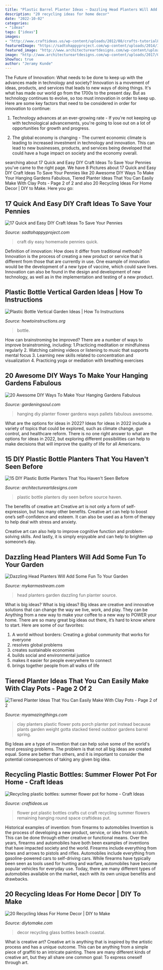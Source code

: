 ```yaml
---
title: "Plastic Barrel Planter Ideas ~ Dazzling Head Planters Will Add Some Fun To Your Garden"
description: "20 recycling ideas for home decor"
date: "2022-10-02"
categories:
- "ideas"
tags: ["ideas"]
images:
- "http://www.craftideas.us/wp-content/uploads/2012/08/crafts-tutorial8.jpg"
featuredImage: "https://sadtohappyproject.com/wp-content/uploads/2014/12/easy-DIY-homemade-craft-ideas9.jpg"
featured_image: "http://www.architectureartdesigns.com/wp-content/uploads/2017/05/2-6-630x473.jpg"
image: "http://www.architectureartdesigns.com/wp-content/uploads/2017/05/2-6-630x473.jpg"
ShowToc: true
author: "Jeramy Kunde"
---
```



The Future of Innovation: What needs to be done to keep up with the advances made in technology and society?
Innovation is a movement of ideas, products, and services that leads to new ways of doing things. It's what has made our world go from the 1700s to the present day. But as technology continues to evolve, so too must innovation in order to keep up. Here are some key factors that need to be considered in order for innovation to continue:
1. Technology advances at an ever-growing rate - If you're not keeping up with technological advancements, you're going to lose out on a lot of opportunities for growth and progress.

2. The global economy is changing - The current economic climate is leading to increased investment in technology and innovation. This can lead to new businesses, products, and services being developed that could have a huge impact on society and the economy overall.


	

		
searching about 17 Quick and Easy DIY Craft Ideas To Save Your Pennies you've came to the right page. We have 8 Pictures about 17 Quick and Easy DIY Craft Ideas To Save Your Pennies like 20 Awesome DIY Ways To Make Your Hanging Gardens Fabulous, Tiered Planter Ideas That You Can Easily Make With Clay Pots - Page 2 of 2 and also 20 Recycling Ideas For Home Decor | DIY to Make. Here you go:
		
    
## 17 Quick And Easy DIY Craft Ideas To Save Your Pennies

<img loading=lazy src="https://sadtohappyproject.com/wp-content/uploads/2014/12/easy-DIY-homemade-craft-ideas9.jpg" onerror="this.onerror=null;this.src='https://tse3.mm.bing.net/th?id=OIP.ZpQ5xLZck2WDeW__gsFyPQHaHs&amp;pid=15.1';" alt="17 Quick and Easy DIY Craft Ideas To Save Your Pennies">

_Source: sadtohappyproject.com_

>craft diy easy homemade pennies quick. 

	

Definition of innovation: How does it differ from traditional methods?
Innovation is the process of creating a new product or service that is different from those that are currently in use. One example of innovation would be the development of a new type of vaccine, which could save lives. Innovation can also be found in the design and development of new technology, as well as in the implementation and testing of a new product.

    
## Plastic Bottle Vertical Garden Ideas | How To Instructions

<img loading=lazy src="https://www.howtoinstructions.org/wp-content/uploads/2016/08/Plastic-Bottle-Vertical-Garden-Ideas-5.jpg" onerror="this.onerror=null;this.src='https://tse2.mm.bing.net/th?id=OIP.VhMElewHZXp521Bnb1JKJAHaKH&amp;pid=15.1';" alt="Plastic Bottle Vertical Garden Ideas | How To Instructions">

_Source: howtoinstructions.org_

>bottle. 

	

How can brainstroming be improved?
There are a number of ways to improve brainstroming, including: 
1.Practicing meditation or mindfulness regularly 
2. Watching calming videos or listening to music that supports mental focus 
3. Learning new skills related to concentration and visualization 
4. Practicing yoga or mediation with breathing exercises 

    
## 20 Awesome DIY Ways To Make Your Hanging Gardens Fabulous

<img loading=lazy src="http://gardeningsoul.com/wp-content/uploads/2017/11/9-31.jpg" onerror="this.onerror=null;this.src='https://tse1.mm.bing.net/th?id=OIP.vS1USSWe7Tzct_m_kVfWFQHaLG&amp;pid=15.1';" alt="20 Awesome DIY Ways To Make Your Hanging Gardens Fabulous">

_Source: gardeningsoul.com_

>hanging diy planter flower gardens ways pallets fabulous awesome. 

	

What are the options for ideas in 2022?
Ideas for ideas in 2022 include a variety of topics that could be explored, such as climate change, gun control, and healthcare reform. There is no one right answer to what are the options for ideas in 2022, but exploring different possibilities can help to make decisions that will improve the quality of life for all Americans.

    
## 15 DIY Plastic Bottle Planters That You Haven&#039;t Seen Before

<img loading=lazy src="http://www.architectureartdesigns.com/wp-content/uploads/2017/05/2-6-630x473.jpg" onerror="this.onerror=null;this.src='https://tse4.mm.bing.net/th?id=OIP.BNZxUyM9PUGdBji6gqDJCgHaFj&amp;pid=15.1';" alt="15 DIY Plastic Bottle Planters That You Haven&#039;t Seen Before">

_Source: architectureartdesigns.com_

>plastic bottle planters diy seen before source haven. 

	

The benefits of creative art
Creative art is not only a form of self-expression, but has many other benefits.
Creative art can help to boost one’s self-confidence and esteem. It can also be used as a form of therapy to help deal with stress and anxiety.

Creative art can also help to improve cognitive function and problem-solving skills. And lastly, it is simply enjoyable and can help to brighten up someone’s day.

    
## Dazzling Head Planters Will Add Some Fun To Your Garden

<img loading=lazy src="https://mykarmastream.com/wp-content/uploads/2017/05/head-planter-13.jpg" onerror="this.onerror=null;this.src='https://tse1.mm.bing.net/th?id=OIP.RjafkHJ8FDHraU40fC6rogHaJ3&amp;pid=15.1';" alt="Dazzling Head Planters Will Add Some Fun To Your Garden">

_Source: mykarmastream.com_

>head planters garden dazzling fun planter source. 

	

What is big ideas?
What is big ideas? Big ideas are creative and innovative solutions that can change the way we live, work, and play. They can be Anything from a new way to make your coffee to a new way to POWER your home. There are so many great big ideas out there, it’s hard to know where to start. Here are some of our favorites: 
1. A world without borders: Creating a global community that works for everyone 
2. resolves global problems 
3. creates sustainable economies 
4. builds social and environmental justice  
5. makes it easier for people everywhere to connect 
6. brings together people from all walks of life 

    
## Tiered Planter Ideas That You Can Easily Make With Clay Pots - Page 2 Of 2

<img loading=lazy src="http://myamazingthings.com/wp-content/uploads/2017/07/clay-pot-ideas-11.jpg" onerror="this.onerror=null;this.src='https://tse1.mm.bing.net/th?id=OIP.mqBBXnuIibwI0htc8rbG5AHaK2&amp;pid=15.1';" alt="Tiered Planter Ideas That You Can Easily Make With Clay Pots - Page 2 of 2">

_Source: myamazingthings.com_

>clay planters plastic flower pots porch planter pot instead because plants garden weight gotta stacked tiered outdoor gardens barrel spring. 

	

Big Ideas are a type of invention that can help solve some of the world's most pressing problems. The problem is that not all big ideas are created equal. Some are better than others, and it is important to consider the potential consequences of taking any given big idea.

    
## Recycling Plastic Bottles: Summer Flower Pot For Home - Craft Ideas

<img loading=lazy src="http://www.craftideas.us/wp-content/uploads/2012/08/crafts-tutorial8.jpg" onerror="this.onerror=null;this.src='https://tse2.mm.bing.net/th?id=OIP.ESAC60fcLO_2OA6vD-zc-gHaFj&amp;pid=15.1';" alt="Recycling plastic bottles: summer flower pot for home - Craft Ideas">

_Source: craftideas.us_

>flower pot plastic bottles crafts cut craft recycling summer flowers remaining hanging round space craftideas put. 

	

Historical examples of invention: from firearms to automobiles
Invention is the process of developing a new product, service, or idea from scratch. This can be done through either creative or functional means. Over the years, firearms and automobiles have both been examples of inventions that have impacted society and the world. Firearms include everything from bows and arrows to pistols and rifles. Automobiles include everything from gasoline-powered cars to self-driving cars. While firearms have typically been seen as tools used for hunting and warfare, automobiles have become popular vehicles for everyday use. Today, there are many different types of automobiles available on the market, each with its own unique benefits and drawbacks.

    
## 20 Recycling Ideas For Home Decor | DIY To Make

<img loading=lazy src="http://www.diytomake.com/wp-content/uploads/2016/03/glass-bottles-bottles-decor-ideas.jpg" onerror="this.onerror=null;this.src='https://tse2.mm.bing.net/th?id=OIP.aeawtpj3z1kYw3stuI-fhQHaJ3&amp;pid=15.1';" alt="20 Recycling Ideas For Home Decor | DIY to Make">

_Source: diytomake.com_

>decor recycling glass bottles beach coastal. 

	

What is creative art?
Creative art is anything that is inspired by the artistic process and has a unique outcome. This can be anything from a simple piece of graffiti to an intricate painting. There are many different kinds of creative art, but they all share one common goal: To express oneself through art.

